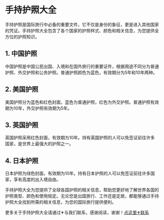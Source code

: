 # 手持护照大全

手持护照是国际旅行中必备的重要文件，它不仅是身份的象征，更是进入其他国家的凭证。手持护照大全包含了各个国家的护照样式、颜色和相关信息，为您提供全方位的护照知识。

## 1. 中国护照
中国护照是中国公民出国、入境和在国外旅行的重要证件，根据用途不同分为普通护照、外交护照和公务护照。普通护照颜色为蓝色，有效期分为5年和10年两种。

## 2. 美国护照
美国护照分为蓝色和红色封面，蓝色为普通护照，红色为外交护照。普通护照有效期为10年，外交护照有效期为5年。

## 3. 英国护照
英国护照采用红色封面，有效期为10年。持有英国护照的人可以免签证前往许多国家，是世界上最强大的护照之一。

## 4. 日本护照
日本护照为绿色封面，有效期为10年。持有日本护照的人可以免签证前往许多国家，享有高度的出入境自由。

手持护照大全为您提供了全球各国护照的相关信息，帮助您更好地了解世界各国的护照类型、颜色和使用规定。无论您是出国旅行、工作还是定居，都能够通过手持护照大全找到所需的相关信息，为您的国际旅行提供便利。

更多关于手持护照大全请通过✈与我们联系，感谢阅读，谢谢！[点这里✈联系](https://w.k02.cc)